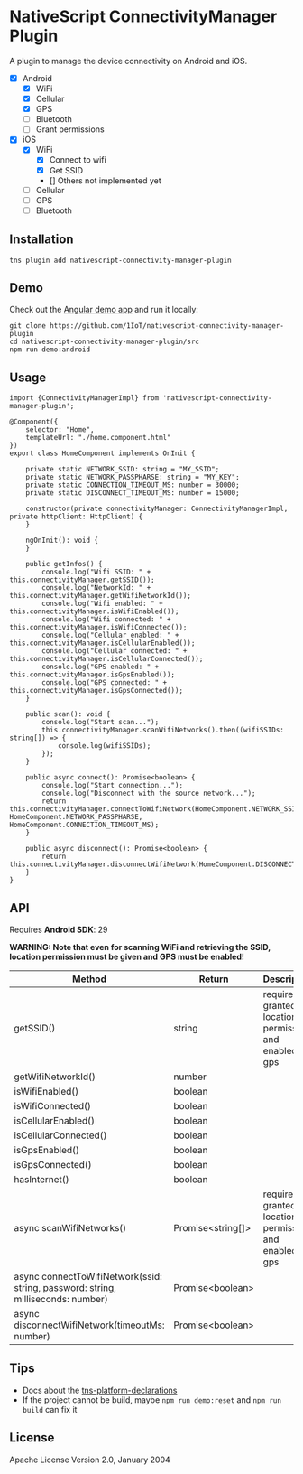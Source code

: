 # NativeScript ConnectivityManager Plugin

A plugin to manage the device connectivity on Android and iOS.

- [x] Android
  - [x] WiFi
  - [x] Cellular
  - [x] GPS
  - [ ] Bluetooth
  - [ ] Grant permissions
- [x] iOS
  - [x] WiFi
    - [x] Connect to wifi
    - [x] Get SSID
    - [] Others not implemented yet
  - [ ] Cellular
  - [ ] GPS
  - [ ] Bluetooth

## Installation

`tns plugin add nativescript-connectivity-manager-plugin`

## Demo

Check out the [Angular demo app](https://github.com/1IoT/nativescript-connectivity-manager-plugin/blob/master/demo-angular/src/app/home/home.component.ts)
and run it locally:

```
git clone https://github.com/1IoT/nativescript-connectivity-manager-plugin
cd nativescript-connectivity-manager-plugin/src
npm run demo:android
```

## Usage

```
import {ConnectivityManagerImpl} from 'nativescript-connectivity-manager-plugin';

@Component({
    selector: "Home",
    templateUrl: "./home.component.html"
})
export class HomeComponent implements OnInit {

    private static NETWORK_SSID: string = "MY_SSID";
    private static NETWORK_PASSPHARSE: string = "MY_KEY";
    private static CONNECTION_TIMEOUT_MS: number = 30000;
    private static DISCONNECT_TIMEOUT_MS: number = 15000;

    constructor(private connectivityManager: ConnectivityManagerImpl, private httpClient: HttpClient) {
    }

    ngOnInit(): void {
    }

    public getInfos() {
        console.log("Wifi SSID: " + this.connectivityManager.getSSID());
        console.log("NetworkId: " + this.connectivityManager.getWifiNetworkId());
        console.log("Wifi enabled: " + this.connectivityManager.isWifiEnabled());
        console.log("Wifi connected: " + this.connectivityManager.isWifiConnected());
        console.log("Cellular enabled: " + this.connectivityManager.isCellularEnabled());
        console.log("Cellular connected: " + this.connectivityManager.isCellularConnected());
        console.log("GPS enabled: " + this.connectivityManager.isGpsEnabled());
        console.log("GPS connected: " + this.connectivityManager.isGpsConnected());
    }

    public scan(): void {
        console.log("Start scan...");
        this.connectivityManager.scanWifiNetworks().then((wifiSSIDs: string[]) => {
            console.log(wifiSSIDs);
        });
    }

    public async connect(): Promise<boolean> {
        console.log("Start connection...");
        console.log("Disconnect with the source network...");
        return this.connectivityManager.connectToWifiNetwork(HomeComponent.NETWORK_SSID, HomeComponent.NETWORK_PASSPHARSE, HomeComponent.CONNECTION_TIMEOUT_MS);
    }

    public async disconnect(): Promise<boolean> {
        return this.connectivityManager.disconnectWifiNetwork(HomeComponent.DISCONNECT_TIMEOUT_MS);
    }
}

```

## API

Requires **Android SDK**: 29

**WARNING: Note that even for scanning WiFi and retrieving the SSID, location permission must be given and GPS must be enabled!**

| Method                                                                           | Return              | Description                                          |
| -------------------------------------------------------------------------------- | ------------------- | ---------------------------------------------------- |
| getSSID()                                                                        | string              | requires granted location permission and enabled gps |
| getWifiNetworkId()                                                               | number              |
| isWifiEnabled()                                                                  | boolean             |
| isWifiConnected()                                                                | boolean             |
| isCellularEnabled()                                                              | boolean             |
| isCellularConnected()                                                            | boolean             |
| isGpsEnabled()                                                                   | boolean             |
| isGpsConnected()                                                                 | boolean             |
| hasInternet()                                                                    | boolean             |
| async scanWifiNetworks()                                                         | Promise\<string[]\> | requires granted location permission and enabled gps |
| async connectToWifiNetwork(ssid: string, password: string, milliseconds: number) | Promise\<boolean\>  |
| async disconnectWifiNetwork(timeoutMs: number)                                   | Promise\<boolean\>  |

## Tips

- Docs about the [tns-platform-declarations](https://github.com/NativeScript/NativeScript/tree/master/tns-platform-declarations)
- If the project cannot be build, maybe `npm run demo:reset` and `npm run build` can fix it

## License

Apache License Version 2.0, January 2004
